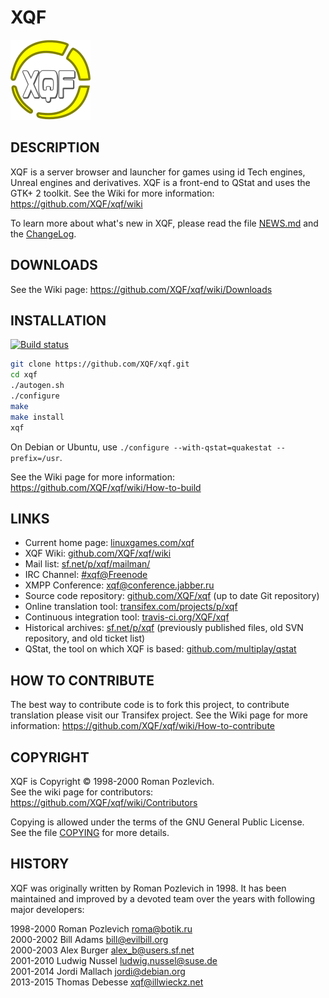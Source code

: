 XQF
===

![XQF logo](pixmaps/xqf.png)

DESCRIPTION
-----------

XQF is a server browser and launcher for games using id Tech engines, Unreal engines and derivatives. XQF is a front-end to QStat and uses the GTK+ 2 toolkit. See the Wiki for more information: https://github.com/XQF/xqf/wiki

To learn more about what's new in XQF, please read the file [NEWS.md](NEWS.md) and the [ChangeLog](ChangeLog).


DOWNLOADS
---------

See the Wiki page: https://github.com/XQF/xqf/wiki/Downloads


INSTALLATION
------------

[![Build status](https://travis-ci.org/XQF/xqf.svg?branch=master)](https://travis-ci.org/XQF/xqf)

```sh
git clone https://github.com/XQF/xqf.git
cd xqf
./autogen.sh
./configure
make
make install
xqf
```

On Debian or Ubuntu, use ``./configure --with-qstat=quakestat --prefix=/usr``.

See the Wiki page for more information: https://github.com/XQF/xqf/wiki/How-to-build


LINKS
-----

* Current home page: [linuxgames.com/xqf](http://www.linuxgames.com/xqf/)
* XQF Wiki: [github.com/XQF/xqf/wiki](https://github.com/XQF/xqf/wiki)
* Mail list: [sf.net/p/xqf/mailman/](https://sourceforge.net/p/xqf/mailman/)
* IRC Channel: [#xqf@Freenode](irc://chat.freenode.net/xqf)
* XMPP Conference: [xqf@conference.jabber.ru](xmpp://xqf@conference.jabber.ru?join)
* Source code repository: [github.com/XQF/xqf](https://github.com/XQF/xqf/) (up to date Git repository)
* Online translation tool: [transifex.com/projects/p/xqf](https://www.transifex.com/projects/p/xqf/)
* Continuous integration tool: [travis-ci.org/XQF/xqf](https://travis-ci.org/XQF/xqf)
* Historical archives: [sf.net/p/xqf](https://sourceforge.net/projects/xqf/) (previously published files, old SVN repository, and old ticket list)
* QStat, the tool on which XQF is based: [github.com/multiplay/qstat](https://github.com/multiplay/qstat)


HOW TO CONTRIBUTE
-----------------

The best way to contribute code is to fork this project, to contribute translation please visit our Transifex project. See the Wiki page for more information: https://github.com/XQF/xqf/wiki/How-to-contribute


COPYRIGHT
---------

XQF is Copyright © 1998-2000 Roman Pozlevich.  
See the wiki page for contributors: https://github.com/XQF/xqf/wiki/Contributors

Copying is allowed under the terms of the GNU General Public License.  
See the file [COPYING](COPYING) for more details.


HISTORY
-------

XQF was originally written by Roman Pozlevich in 1998. It has been maintained and improved by a devoted team over the years with following major developers:

1998-2000 Roman Pozlevich <roma@botik.ru>  
2000-2002 Bill Adams <bill@evilbill.org>  
2000-2003 Alex Burger <alex_b@users.sf.net>  
2001-2010 Ludwig Nussel <ludwig.nussel@suse.de>  
2001-2014 Jordi Mallach <jordi@debian.org>  
2013-2015 Thomas Debesse <xqf@illwieckz.net>  
